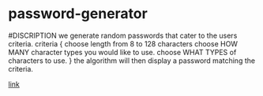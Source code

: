 # password-generator
#DISCRIPTION
we generate random passwords that cater to the users criteria.
criteria {
choose length from 8 to 128 characters
choose HOW MANY  character types you would like to use.
choose WHAT TYPES of characters to use.
}
the algorithm will then display a password matching the criteria.

[link](https://samuel408.github.io/password-generator/)



